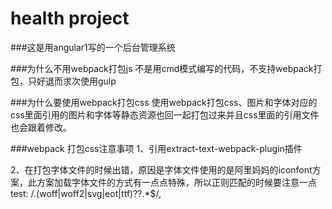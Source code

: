# health project 

###这是用angular1写的一个后台管理系统

###为什么不用webpack打包js
   不是用cmd模式编写的代码，不支持webpack打包，只好退而求次使用gulp

###为什么要使用webpack打包css
   使用webpack打包css、图片和字体对应的css里面引用的图片和字体等静态资源也回一起打包过来并且css里面的引用文件也会跟着修改。

###webpack 打包css注意事项
   1、引用extract-text-webpack-plugin插件

   2、在打包字体文件的时候出错，原因是字体文件使用的是阿里妈妈的iconfont方案，此方案加载字体文件的方式有一点点特殊，所以正则匹配的时候要注意一点 test: /\.(woff|woff2|svg|eot|ttf)\??.*$/,